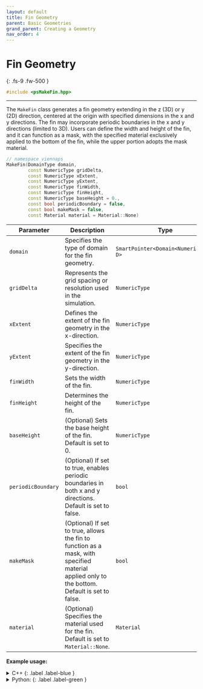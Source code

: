 ```yaml
---
layout: default
title: Fin Geometry
parent: Basic Geometries
grand_parent: Creating a Geometry
nav_order: 4
---
```


# Fin Geometry
{: .fs-9 .fw-500 }

```c++
#include <psMakeFin.hpp>
```
---

The `MakeFin` class generates a fin geometry extending in the z (3D) or y (2D) direction, centered at the origin with specified dimensions in the x and y directions. The fin may incorporate periodic boundaries in the x and y directions (limited to 3D). Users can define the width and height of the fin, and it can function as a mask, with the specified material exclusively applied to the bottom of the fin, while the upper portion adopts the mask material.

```c++
// namespace viennaps
MakeFin(DomainType domain,
        const NumericType gridDelta,
        const NumericType xExtent, 
        const NumericType yExtent,
        const NumericType finWidth,
        const NumericType finHeight,
        const NumericType baseHeight = 0.,
        const bool periodicBoundary = false,
        const bool makeMask = false,
        const Material material = Material::None)
```

| Parameter              | Description                                                         | Type                           |
|------------------------|---------------------------------------------------------------------|--------------------------------|
| `domain`               | Specifies the type of domain for the fin geometry.                 |  `SmartPointer<Domain<NumericType, D>` |
| `gridDelta`            | Represents the grid spacing or resolution used in the simulation.          | `NumericType`  |
| `xExtent`              | Defines the extent of the fin geometry in the x-direction.                           | `NumericType`  |
| `yExtent`              | Specifies the extent of the fin geometry in the y-direction.                            | `NumericType`  |
| `finWidth`             | Sets the width of the fin.                                              | `NumericType`  |
| `finHeight`            | Determines the height of the fin.                                          | `NumericType`  |
| `baseHeight`           | (Optional) Sets the base height of the fin. Default is set to 0.              | `NumericType`  |
| `periodicBoundary`     | (Optional) If set to true, enables periodic boundaries in both x and y directions. Default is set to false. | `bool` |
| `makeMask`             | (Optional) If set to true, allows the fin to function as a mask, with specified material applied only to the bottom. Default is set to false. | `bool`    |
| `material`             | (Optional) Specifies the material used for the fin. Default is set to `Material::None`.   |   `Material`   |

__Example usage:__

<details markdown="1">
<summary markdown="1">
C++
{: .label .label-blue }
</summary>
```c++
// namespace viennaps
auto domain = SmartPointer<Domain<NumericType, D>>::New();
MakeFin<NumericType, D>(domain, 0.5, 10.0, 10.0, 5.0, 5.0, 0., false, false,
                        Material::Si)
    .apply();
```
</details>

<details markdown="1">
<summary markdown="1">
Python:
{: .label .label-green }
</summary>
```python
domain = vps.Domain()
vps.MakeFin(domain=domain,
            gridDelta=0.5,
            xExtent=10.0,
            yExtent=10.0,
            finWidth=2.5,
            finHeight=5.0,
            baseHeight=0.0,
            periodicBoundary=False,
            makeMask=False,
            material=vps.Material.Si,
           ).apply()
```
</details>